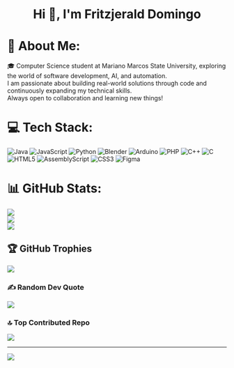 <h1 align="center"> Hi 👋, I'm Fritzjerald Domingo</h1>

# 💫 About Me:
🎓 Computer Science student at Mariano Marcos State University, exploring the world of software development, AI, and automation. <br>I am passionate about building real-world solutions through code and continuously expanding my technical skills. <br>Always open to collaboration and learning new things!


# 💻 Tech Stack:
![Java](https://img.shields.io/badge/java-%23ED8B00.svg?style=flat&logo=openjdk&logoColor=white) ![JavaScript](https://img.shields.io/badge/javascript-%23323330.svg?style=flat&logo=javascript&logoColor=%23F7DF1E) ![Python](https://img.shields.io/badge/python-3670A0?style=flat&logo=python&logoColor=ffdd54) ![Blender](https://img.shields.io/badge/blender-%23F5792A.svg?style=flat&logo=blender&logoColor=white) ![Arduino](https://img.shields.io/badge/-Arduino-00979D?style=flat&logo=Arduino&logoColor=white) ![PHP](https://img.shields.io/badge/php-%23777BB4.svg?style=flat&logo=php&logoColor=white) ![C++](https://img.shields.io/badge/c++-%2300599C.svg?style=flat&logo=c%2B%2B&logoColor=white) ![C](https://img.shields.io/badge/c-%2300599C.svg?style=flat&logo=c&logoColor=white) ![HTML5](https://img.shields.io/badge/html5-%23E34F26.svg?style=flat&logo=html5&logoColor=white) ![AssemblyScript](https://img.shields.io/badge/assembly%20script-%23000000.svg?style=flat&logo=assemblyscript&logoColor=white) ![CSS3](https://img.shields.io/badge/css3-%231572B6.svg?style=flat&logo=css3&logoColor=white) ![Figma](https://img.shields.io/badge/figma-%23F24E1E.svg?style=flat&logo=figma&logoColor=white)
# 📊 GitHub Stats:
![](https://github-readme-stats.vercel.app/api?username=KirisakiKyou&theme=ambient_gradient&hide_border=false&include_all_commits=true&count_private=true)<br/>
![](https://github-readme-streak-stats.herokuapp.com/?user=KirisakiKyou&theme=ambient_gradient&hide_border=false)<br/>
![](https://github-readme-stats.vercel.app/api/top-langs/?username=KirisakiKyou&theme=ambient_gradient&hide_border=false&include_all_commits=true&count_private=true&layout=compact)

## 🏆 GitHub Trophies
![](https://github-profile-trophy.vercel.app/?username=KirisakiKyou&theme=ambient_gradient&no-frame=true&no-bg=false&margin-w=4)

### ✍️ Random Dev Quote
![](https://quotes-github-readme.vercel.app/api?type=horizontal&theme=light)

### 🔝 Top Contributed Repo
![](https://github-contributor-stats.vercel.app/api?username=KirisakiKyou&limit=5&theme=ambient_gradient&combine_all_yearly_contributions=true)

---
[![](https://visitcount.itsvg.in/api?id=KirisakiKyou&icon=5&color=5)](https://visitcount.itsvg.in)



